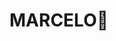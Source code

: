 # MARCELO🥶

<!--     
            
            
            
            
            
            
-->
